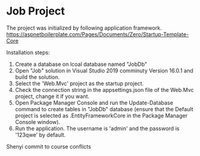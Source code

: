 # Job Project

The project was initialized by following application framework.
https://aspnetboilerplate.com/Pages/Documents/Zero/Startup-Template-Core


Installation steps:
1. Create a database on lcoal database named "JobDb" 
2. Open "Job" solution in Visual Studio 2019 comminuty Version 16.0.1 and build the solution.
3. Select the 'Web.Mvc' project as the startup project.
4. Check the connection string in the appsettings.json file of the Web.Mvc project, change it if you want.
5. Open Package Manager Console and run the Update-Database command to create tables in "JobDb" database 
(ensure that the Default project is selected as .EntityFrameworkCore in the Package Manager Console window).
6. Run the application. The username is 'admin' and the password is '123qwe' by default. 

Shenyi commit to course conflicts
